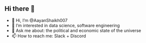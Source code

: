## Hi there 👋
- 👋 Hi, I’m @AayanShaikh007
- 👀 I’m interested in data science, software engineering
- 💬 Ask me about: the political and economic state of the universe
- 📫 How to reach me: Slack + Discord

<!--
![Hackatime Stats](https://github-readme-stats.hackclub.dev/api/wakatime?username=2739&api_domain=hackatime.hackclub.com&&custom_title=Hackatime+Stats&layout=compact&cache_seconds=0&langs_count=8&theme=default)



<!--
**AayanShaikh007/AayanShaikh007** is a ✨ _special_ ✨ repository because its `README.md` (this file) appears on your GitHub profile.

Here are some ideas to get you started:

- 🔭 I’m currently working on ...
- 🌱 I’m currently learning ...
- 👯 I’m looking to collaborate on ...
- 🤔 I’m looking for help with ...
- 💬 Ask me about ...
- 📫 How to reach me: ...
- 😄 Pronouns: ...
- ⚡ Fun fact: ...
-->
